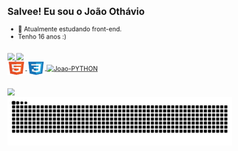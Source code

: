 ## Salvee! Eu sou o João Othávio

- 📖 Atualmente estudando front-end.
- Tenho 16 anos :)

 ##

<div>
  <a href="https://github.com/rafaballerini">
  <img height="180em" src="https://github-readme-stats.vercel.app/api?username=joaoothaviofabri&show_icons=true&theme=dracula&include_all_commits=true&count_private=true"/>
  <img height="180em" src="https://github-readme-stats.vercel.app/api/top-langs/?username=joaoothaviofabri&layout=compact&langs_count=16&theme=dracula"/>
</div>

<div>
  <img align="center" alt="Joao-HTML" height="30" width="40" src="https://raw.githubusercontent.com/devicons/devicon/master/icons/html5/html5-original.svg">
  <img align="center" alt="Joao-CSS" height="30" width="40" src="https://raw.githubusercontent.com/devicons/devicon/master/icons/css3/css3-original.svg">
  <img align="center" alt="Joao-PYTHON" height="30" width="40" src="https://cdn.jsdelivr.net/gh/devicons/devicon@latest/icons/python/python-original.svg">
</div>

 ##

<div>
 <a href="https://www.instagram.com/joaoothavio__/" target="_blank"><img src="https://img.shields.io/badge/-Instagram-%23E4405F?style=for-the-badge&logo=instagram&logoColor=white" target="_blank"></a>
</div>

<picture>
  <source media="(prefers-color-scheme: dark)" srcset="https://raw.githubusercontent.com/joaoothaviofabri/joaoothaviofabri/output/github-contribution-grid-snake-dark.svg">
  <source media="(prefers-color-scheme: light)" srcset="https://raw.githubusercontent.com/joaoothaviofabri/joaoothaviofabri/output/github-contribution-grid-snake.svg">
  <img alt="github contribution grid snake animation" src="https://raw.githubusercontent.com/joaoothaviofabri/joaoothaviofabri/output/github-contribution-grid-snake.svg">
</picture>
  
<!--
**joaoothaviofabri/joaoothaviofabri** is a ✨ _special_ ✨ repository because its `README.md` (this file) appears on your GitHub profile.

Here are some ideas to get you started:

- 🔭 I’m currently working on ...
- 🌱 I’m currently learning ...
- 👯 I’m looking to collaborate on ...
- 🤔 I’m looking for help with ...
- 💬 Ask me about ...
- 📫 How to reach me: ...
- 😄 Pronouns: ...
- ⚡ Fun fact: ...
-->
